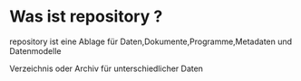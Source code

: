 # Was ist repository ?

repository ist eine Ablage für Daten,Dokumente,Programme,Metadaten und Datenmodelle

Verzeichnis oder Archiv für unterschiedlicher Daten